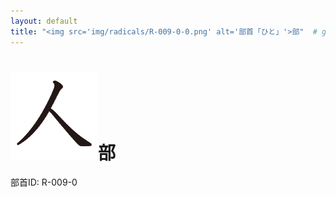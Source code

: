```yaml
---
layout: default
title: "<img src='img/radicals/R-009-0-0.png' alt='部首「ひと」'>部"  # glyphをタイトルに使用
---
```


# <img src='img/radicals/R-009-0-0.png' alt='部首「ひと」'>部
部首ID: R-009-0
